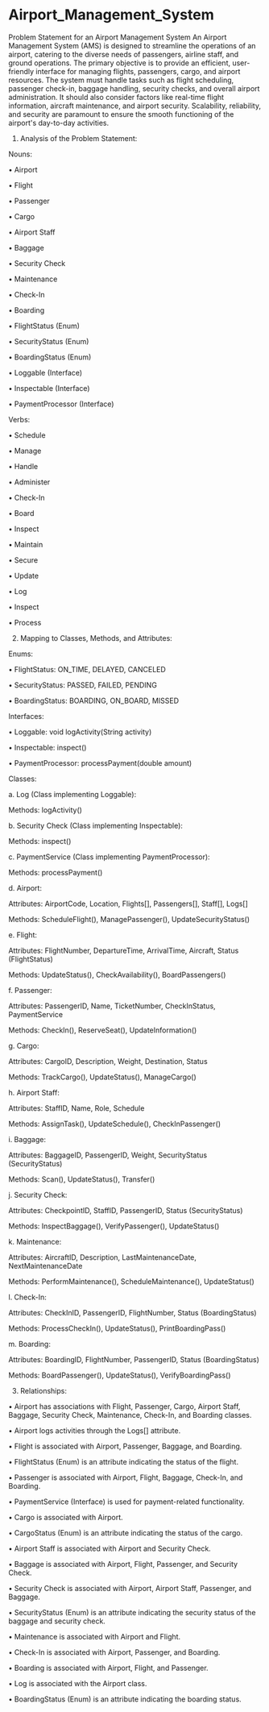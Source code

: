 # Airport_Management_System

Problem Statement for an Airport Management System
An Airport Management System (AMS) is designed to streamline the operations of an airport, catering to the diverse needs of passengers, airline staff, and ground operations. The primary objective is to provide an efficient, user-friendly interface for managing flights, passengers, cargo, and airport resources. The system must handle tasks such as flight scheduling, passenger check-in, baggage handling, security checks, and overall airport administration. It should also consider factors like real-time flight information, aircraft maintenance, and airport security. Scalability, reliability, and security are paramount to ensure the smooth functioning of the airport's day-to-day activities.

1.	Analysis of the Problem Statement:


Nouns:


•	Airport

•	Flight

•	Passenger

•	Cargo

•	Airport Staff

•	Baggage

•	Security Check

•	Maintenance

•	Check-In

•	Boarding

•	FlightStatus (Enum)

•	SecurityStatus (Enum)

•	BoardingStatus (Enum)

•	Loggable (Interface)

•	Inspectable (Interface)

•	PaymentProcessor (Interface)


Verbs:


•	Schedule

•	Manage

•	Handle

•	Administer

•	Check-In

•	Board

•	Inspect

•	Maintain

•	Secure

•	Update

•	Log

•	Inspect

•	Process


2.	Mapping to Classes, Methods, and Attributes:

Enums:

•	FlightStatus: ON_TIME, DELAYED, CANCELED

•	SecurityStatus: PASSED, FAILED, PENDING

•	BoardingStatus: BOARDING, ON_BOARD, MISSED


Interfaces:

•	Loggable: void logActivity(String activity)

•	Inspectable: inspect()

•	PaymentProcessor: processPayment(double amount)


Classes:


a.	Log (Class implementing Loggable):

Methods: logActivity()

b.	Security Check (Class implementing Inspectable):

Methods: inspect()

c.	PaymentService (Class implementing PaymentProcessor):

Methods: processPayment()

d.	Airport:

Attributes: AirportCode, Location, Flights[], Passengers[], Staff[], Logs[]

Methods: ScheduleFlight(), ManagePassenger(), UpdateSecurityStatus()


e.	Flight:

Attributes: FlightNumber, DepartureTime, ArrivalTime, Aircraft, Status (FlightStatus)

Methods: UpdateStatus(), CheckAvailability(), BoardPassengers()


f.	Passenger:

Attributes: PassengerID, Name, TicketNumber, CheckInStatus, PaymentService

Methods: CheckIn(), ReserveSeat(), UpdateInformation()


g.	Cargo:

Attributes: CargoID, Description, Weight, Destination, Status

Methods: TrackCargo(), UpdateStatus(), ManageCargo()


h.	Airport Staff:

Attributes: StaffID, Name, Role, Schedule

Methods: AssignTask(), UpdateSchedule(), CheckInPassenger()


i.	Baggage:

Attributes: BaggageID, PassengerID, Weight, SecurityStatus (SecurityStatus)

Methods: Scan(), UpdateStatus(), Transfer()


j.	Security Check:

Attributes: CheckpointID, StaffID, PassengerID, Status (SecurityStatus)

Methods: InspectBaggage(), VerifyPassenger(), UpdateStatus()


k.	Maintenance:

Attributes: AircraftID, Description, LastMaintenanceDate, NextMaintenanceDate

Methods: PerformMaintenance(), ScheduleMaintenance(), UpdateStatus()


l.	Check-In:

Attributes: CheckInID, PassengerID, FlightNumber, Status (BoardingStatus)

Methods: ProcessCheckIn(), UpdateStatus(), PrintBoardingPass()


m.	Boarding:

Attributes: BoardingID, FlightNumber, PassengerID, Status (BoardingStatus)

Methods: BoardPassenger(), UpdateStatus(), VerifyBoardingPass()


3.	Relationships:


•	Airport has associations with Flight, Passenger, Cargo, Airport Staff, Baggage, Security Check, Maintenance, Check-In, and Boarding classes.

•	Airport logs activities through the Logs[] attribute.

•	Flight is associated with Airport, Passenger, Baggage, and Boarding.

•	FlightStatus (Enum) is an attribute indicating the status of the flight.

•	Passenger is associated with Airport, Flight, Baggage, Check-In, and Boarding.

•	PaymentService (Interface) is used for payment-related functionality.

•	Cargo is associated with Airport.

•	CargoStatus (Enum) is an attribute indicating the status of the cargo.

•	Airport Staff is associated with Airport and Security Check.

•	Baggage is associated with Airport, Flight, Passenger, and Security Check.

•	Security Check is associated with Airport, Airport Staff, Passenger, and Baggage.

•	SecurityStatus (Enum) is an attribute indicating the security status of the baggage and security check.

•	Maintenance is associated with Airport and Flight.

•	Check-In is associated with Airport, Passenger, and Boarding.

•	Boarding is associated with Airport, Flight, and Passenger.

•	Log is associated with the Airport class.

•	BoardingStatus (Enum) is an attribute indicating the boarding status.
